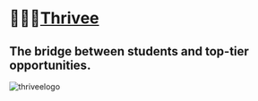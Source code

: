 # 👩🏽‍💻[Thrivee](https://www.wethrivee.com)


The bridge between students and top-tier opportunities.
---

![thriveelogo](https://user-images.githubusercontent.com/61619525/183487736-55988bb1-b406-4b9c-b4b4-b524e0576136.png)

<!-- <img width="850" alt="profile picture logo" src="https://user-images.githubusercontent.com/61619525/183485679-87cc1d28-ea94-46a6-adcf-dbb9ff73f4d8.png"> -->
<!-- ![4](https://user-images.githubusercontent.com/61619525/183483355-fa6a0362-fcaf-45bd-87d7-714b4d8ca7dc.png) -->

<!--

**Here are some ideas to get you started:**


🙋‍♀️ A short introduction - what is your organization all about?
🌈 Contribution guidelines - how can the community get involved?
👩‍💻 Useful resources - where can the community find your docs? Is there anything else the community should know?
🍿 Fun facts - what does your team eat for breakfast?
🧙 Remember, you can do mighty things with the power of [Markdown](https://docs.github.com/github/writing-on-github/getting-started-with-writing-and-formatting-on-github/basic-writing-and-formatting-syntax)
-->
